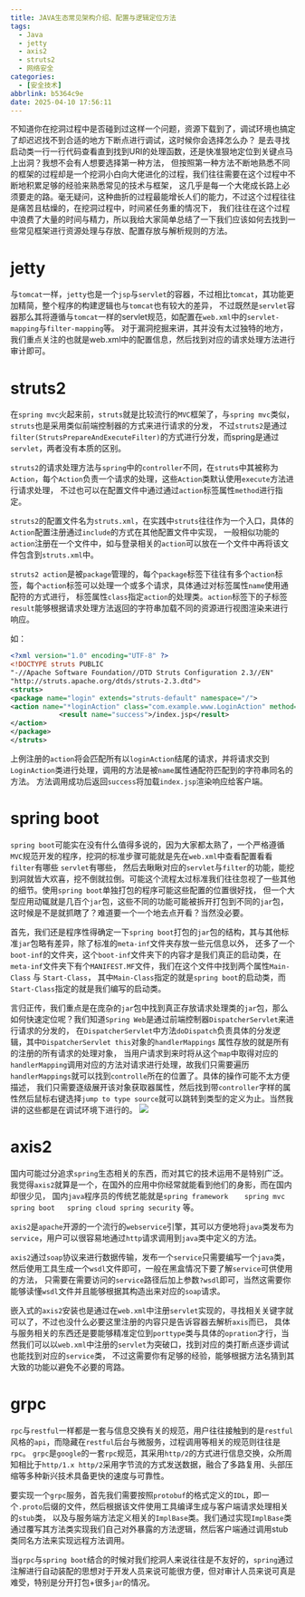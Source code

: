 ```yaml
---
title: JAVA生态常见架构介绍、配置与逻辑定位方法
tags:
  - Java
  - jetty
  - axis2
  - struts2
  - 网络安全
categories:
  - [安全技术]
abbrlink: b5364c9e
date: 2025-04-10 17:56:11
---
```


不知道你在挖洞过程中是否碰到过这样一个问题，资源下载到了，调试环境也搞定了却迟迟找不到合适的地方下断点进行调试，这时候你会选择怎么办？
是去寻找启动类一行一行代码查看直到找到URI的处理函数，还是快准狠地定位到关键点马上出洞？我想不会有人想要选择第一种方法，
但按照第一种方法不断地熟悉不同的框架的过程却是一个挖洞小白向大佬进化的过程，我们往往需要在这个过程中不断地积累足够的经验来熟悉常见的技术与框架，
这几乎是每一个大佬成长路上必须要走的路。毫无疑问，这种曲折的过程最能增长人们的能力，不过这个过程往往是痛苦且枯燥的，在挖洞过程中，时间紧任务重的情况下，
我们往往在这个过程中浪费了大量的时间与精力，所以我给大家简单总结了一下我们应该如何去找到一些常见框架进行资源处理与存放、配置存放与解析规则的方法。
<!--more-->

# jetty
与`tomcat`一样，`jetty`也是一个`jsp`与`servlet`的容器，不过相比`tomcat`，其功能更加精简，整个程序的构建逻辑也与`tomcat`也有较大的差异，
不过既然是`servlet`容器那么其将遵循与`tomcat`一样的servlet规范，如配置在`web.xml`中的`servlet-mapping`与`filter-mapping`等。
对于漏洞挖掘来讲，其并没有太过独特的地方，我们重点关注的也就是web.xml中的配置信息，然后找到对应的请求处理方法进行审计即可。

# struts2
在`spring mvc`火起来前，`struts`就是比较流行的`MVC`框架了，与`spring mvc`类似，`struts`也是采用类似前端控制器的方式来进行请求的分发，
不过`struts2`是通过`filter(StrutsPrepareAndExecuteFilter)`的方式进行分发，而spring是通过`servlet`，两者没有本质的区别。

`struts2`的请求处理方法与`spring`中的`controller`不同，在`struts`中其被称为`Action`，每个`Action`负责一个请求的处理，这些`Action`类默认使用`execute`方法进行请求处理，
不过也可以在配置文件中通过通过`action`标签属性`method`进行指定。

`struts2`的配置文件名为`struts.xml`，在实践中`struts`往往作为一个入口，具体的`Action`配置注册通过`include`的方式在其他配置文件中实现，
一般相似功能的`action`注册在一个文件中，如与登录相关的`action`可以放在一个文件中再将该文件包含到`struts.xml`中。

`struts2 action`是被`package`管理的，每个`package`标签下往往有多个`action`标签，每个`action`标签可以处理一个或多个请求，具体通过对标签属性`name`使用通配符的方式进行，
标签属性`class`指定`action`的处理类。`action`标签下的子标签`result`能够根据请求处理方法返回的字符串加载不同的资源进行视图渲染来进行响应。

如：
```xml
<?xml version="1.0" encoding="UTF-8" ?>
<!DOCTYPE struts PUBLIC
"-//Apache Software Foundation//DTD Struts Configuration 2.3//EN"
"http://struts.apache.org/dtds/struts-2.3.dtd">
<struts>
<package name="login" extends="struts-default" namespace="/">
<action name="*loginAction" class="com.example.www.LoginAction" method="{1}">
            <result name="success">/index.jsp</result>
</action>
</package>
</struts>
```
上例注册的`action`将会匹配所有以`loginAction`结尾的请求，并将请求交到`LoginAction`类进行处理，调用的方法是被`name`属性通配符匹配到的字符串同名的方法。
方法调用成功后返回`success`将加载`index.jsp`渲染响应给客户端。

# spring boot
`spring boot`可能实在没有什么值得多说的，因为大家都太熟了，一个严格遵循`MVC`规范开发的程序，挖洞的标准步骤可能就是先在`web.xml`中查看配置看看`filter`有哪些 `servlet`有哪些，
然后去瞅瞅对应的`servlet`与`filter`的功能，能挖到洞就皆大欢喜，挖不倒就拉倒。可能这个流程太过标准我们往往忽视了一些其他的细节。使用`spring boot`单独打包的程序可能这些配置的位置很好找，
但一个大型应用动辄就是几百个`jar`包，这些不同的功能可能被拆开打包到不同的`jar`包，这时候是不是就抓瞎了？难道要一个一个地去点开看？当然没必要。

首先，我们还是程序性得确定一下`spring boot`打包的`jar`包的结构，其与其他标准`jar`包略有差异，除了标准的`meta-inf`文件夹存放一些元信息以外，
还多了一个`boot-inf`的文件夹，这个`boot-inf`文件夹下的内容才是我们真正的启动类，在`meta-inf`文件夹下有个`MANIFEST.MF`文件，我们在这个文件中找到两个属性`Main-Class` 与 `Start-Class`，
其中`Main-Class`指定的就是`spring boot`的启动类，而`Start-Class`指定的就是我们编写的启动类。

言归正传，我们重点是在庞杂的`jar`包中找到真正存放请求处理类的`jar`包，那么如何快速定位呢？我们知道`Spring Web`是通过前端控制器`DispatcherServlet`来进行请求的分发的，
在`DispatcherServlet`中方法`doDispatch`负责具体的分发逻辑，其中`DispatcherServlet this`对象的`handlerMappings` 属性存放的就是所有的注册的所有请求的处理对象，
当用户请求到来时将从这个`map`中取得对应的`handlerMapping`调用对应的方法对请求进行处理，故我们只需要遍历`handlerMappings`就可以找到`controlle`所在的位置了。具体的操作可能不太方便描述，
我们只需要逐级展开该对象获取器属性，然后找到带`controller`字样的属性然后鼠标右键选择`jump to type source`就可以跳转到类型的定义为止。当然我讲的这些都是在调试环境下进行的。
![](640.webp)


# axis2
国内可能过分追求`spring`生态相关的东西，而对其它的技术运用不是特别广泛。我觉得`axis2`就算是一个，在国外的应用中你经常就能看到他们的身影，而在国内却很少见，
国内`java`程序员的传统艺能就是`spring framework    spring mvc spring boot   spring cloud spring security` 等。

`axis2`是`apache`开源的一个流行的`webservice`引擎，其可以方便地将`java`类发布为`service`，用户可以很容易地通过`http`请求调用到`java`类中定义的方法。

`axis2`通过`soap`协议来进行数据传输，发布一个`service`只需要编写一个`java`类，然后使用工具生成一个`wsdl`文件即可，一般在黑盒情况下要了解`service`可供使用的方法，
只需要在需要访问的`service`路径后加上参数`?wsdl`即可，当然这需要你能够读懂`wsdl`文件并且能够根据其构造出来对应的`soap`请求。

嵌入式的`axis2`安装也是通过在`web.xml`中注册`servlet`实现的，寻找相关关键字就可以了，不过也没什么必要这里注册的内容只是告诉容器去解析`axis`而已，
具体与服务相关的东西还是要能够精准定位到`porttype`类与具体的`opration`才行，当然我们可以以`web.xml`中注册的`servlet`为突破口，找到对应的类打断点逐步调试也能找到对应的`service`类，
不过这需要你有足够的经验，能够根据方法名猜到其大致的功能以避免不必要的弯路。

# grpc
`rpc`与`restful`一样都是一套与信息交换有关的规范，用户往往接触到的是`restful`风格的`api`，而隐藏在`restful`后台与微服务，过程调用等相关的规范则往往是`rpc`。
`grpc`是`google`的一套`rpc`规范，其采用`http/2`的方式进行信息交换，众所周知相比于`http/1.x http/2`采用字节流的方式发送数据，融合了多路复用、头部压缩等多种新兴技术具备更快的速度与可靠性。

要实现一个`grpc`服务，首先我们需要按照`protobuf`的格式定义的`IDL`，即一个`.proto`后缀的文件，然后根据该文件使用工具编译生成与客户端请求处理相关的`stub`类，
以及与服务端方法定义相关的`ImplBase`类。我们通过实现`ImplBase`类通过覆写其方法类实现我们自己对外暴露的方法逻辑，然后客户端通过调用stub类同名方法来实现远程方法调用。

当`grpc`与`spring boot`结合的时候对我们挖洞人来说往往是不友好的，`spring`通过注解进行自动装配的思想对于开发人员来说可能很方便，但对审计人员来说可真是难受，特别是分开打包+很多`jar`的情况。